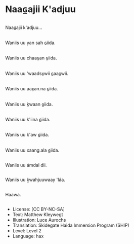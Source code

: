 # Naaɢ̲ajii K'adjuu

##
Naaɢ̲ajii k'adjuu...

##
Waniis uu yan sah ɢ̲iida.

##
Waniis uu chaaɢ̲an ɢ̲iida.

##
Waniis uu 'waadsx̱wii ɢ̲aaɢ̲wii.

##
Waniis uu aax̱an.na ɢ̲iida.

##
Waniis uu ḵwaan ɢ̲iida.

##
Waniis uu k'iina ɢ̲iida.

##
Waniis uu k'aw ɢ̲iida.

##
Waniis uu xaang.ala ɢ̲iida.

##
Waniis uu ámdal dii.

##
Waniis uu ḵwahjuuwaay 'láa.

##
Haawa.

##
* License: [CC BY-NC-SA]
* Text: Matthew Kleywegt
* Illustration: Luce Aurochs
* Translation: Skidegate Haida Immersion Program (SHIP)
* Level: Level 2
* Language: hax
